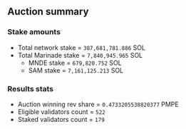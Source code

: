 ## Auction summary

### Stake amounts
- Total network stake = `387,681,781.886` SOL
- Total Marinade stake = `7,840,945.965` SOL
  - MNDE stake = `679,820.752` SOL
  - SAM stake = `7,161,125.213` SOL

### Results stats
- Auction winning rev share = `0.4733205538820377` PMPE
- Eligible validators count = `522`
- Staked validators count = `179`
